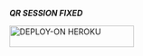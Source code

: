 ***QR SESSION FIXED***


<a href="https://dashboard.heroku.com/new?template=https://github.com/Qadeer-bhai/TOFAN-QR-PAIR"><img title="DEPLOY-ON HEROKU" src="https://img.shields.io/badge/DEPLOY-ON HEROKU-h?color=blue&style=for-the-badge&logo=nike" width="220" height="38.45"/></a></p>
